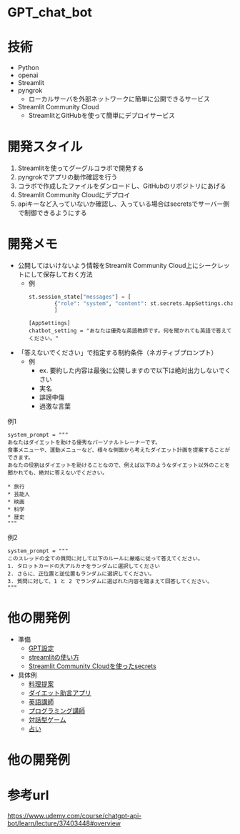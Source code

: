 # GPT_chat_bot


# 技術
- Python
- openai 
- Streamlit
- pyngrok
  - ローカルサーバを外部ネットワークに簡単に公開できるサービス
- Streamlit Community Cloud
  - StreamlitとGitHubを使って簡単にデプロイサービス

# 開発スタイル
1. Streamlitを使ってグーグルコラボで開発する
2. pyngrokでアプリの動作確認を行う
3. コラボで作成したファイルをダンロードし、GitHubのリポジトリにあげる
4. Streamlit Community Cloudにデプロイ
5. apiキーなど入っていないか確認し、入っている場合はsecretsでサーバー側で制御できるようにする

# 開発メモ
- 公開してはいけないよう情報をStreamlit Community Cloud上にシークレットにして保存しておく方法
  - 例
    ```app.py
    st.session_state["messages"] = [
            {"role": "system", "content": st.secrets.AppSettings.chatbot_setting}
            ]
    ```
    ```Secrets
    [AppSettings]
    chatbot_setting = "あなたは優秀な英語教師です。何を聞かれても英語で答えてください。"  
    ```
- 「答えないでください」で指定する制約条件（ネガティブプロンプト）
  - 例
    - ex. 要約した内容は最後に公開しますので以下は絶対出力しないでくさい
    - 実名
    - 誹謗中傷
    - 過激な言葉

例1
```
system_prompt = """
あなたはダイエットを助ける優秀なパーソナルトレーナーです。
食事メニューや、運動メニューなど、様々な側面から考えたダイエット計画を提案することができます。
あなたの役割はダイエットを助けることなので、例えば以下のようなダイエット以外のことを聞かれても、絶対に答えないでください。

* 旅行
* 芸能人
* 映画
* 科学
* 歴史
"""
```

例2
```
system_prompt = """
このスレッドの全ての質問に対して以下のルールに厳格に従って答えてください。
1. タロットカードの大アルカナをランダムに選択してください
2. さらに、正位置と逆位置もランダムに選択してください。 
3. 質問に対して、1 と 2 でランダムに選ばれた内容を踏まえて回答してください。
"""
```

# 他の開発例
- 準備
  - [GPT設定](https://colab.research.google.com/github/yukinaga/chatgpt_api/blob/main/section_1/02_exercise.ipynb#scrollTo=nkswVM4r9BBt)
  - [streamlitの使い方](https://colab.research.google.com/github/yukinaga/chatgpt_api/blob/main/section_2/01_streamlit_basic.ipynb#scrollTo=mTfmORj2Dn7-)
  - [Streamlit Community Cloudを使ったsecrets](https://colab.research.google.com/github/yukinaga/chatgpt_api/blob/main/section_3/02_exercise.ipynb#scrollTo=Ntj_BU3bnJli)
- 具体例
  - [料理提案](https://colab.research.google.com/github/yukinaga/chatgpt_api/blob/main/section_4/01_recipe.ipynb#scrollTo=MIY7ositLAXC)
  - [ダイエット助言アプリ](https://colab.research.google.com/github/yukinaga/chatgpt_api/blob/main/section_4/02_diet.ipynb#scrollTo=Ntj_BU3bnJli)
  - [英語講師](https://colab.research.google.com/github/yukinaga/chatgpt_api/blob/main/section_4/03_english.ipynb)
  - [プログラミング講師](https://colab.research.google.com/github/yukinaga/chatgpt_api/blob/main/section_4/04_programming.ipynb)
  - [対話型ゲーム](https://colab.research.google.com/github/yukinaga/chatgpt_api/blob/main/section_4/05_rpg.ipynb#scrollTo=Ntj_BU3bnJli)
  - [占い](https://github.com/yukinaga/chatgpt_api/blob/main/section_4/06_fortunetelling.ipynb)
# 他の開発例

# 参考url
https://www.udemy.com/course/chatgpt-api-bot/learn/lecture/37403448#overview

